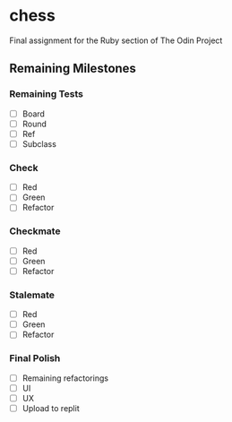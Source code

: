 # chess
Final assignment for the Ruby section of The Odin Project

## Remaining Milestones

### Remaining Tests
- [ ] Board
- [ ] Round
- [ ] Ref
- [ ] Subclass

### Check
- [ ] Red
- [ ] Green
- [ ] Refactor

### Checkmate
- [ ] Red
- [ ] Green
- [ ] Refactor

### Stalemate
- [ ] Red
- [ ] Green
- [ ] Refactor

### Final Polish
- [ ] Remaining refactorings
- [ ] UI
- [ ] UX
- [ ] Upload to replit
